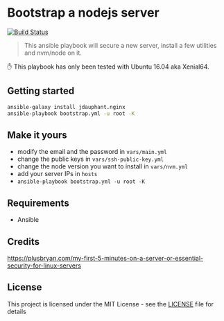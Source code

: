 # Bootstrap a nodejs server

[![Build Status](https://travis-ci.org/NicolasRitouet/ansible-playbooks.svg?branch=master)](https://travis-ci.org/NicolasRitouet/ansible-playbooks)

> This ansible playbook will secure a new server, install a few utilities and nvm/node on it.

:hand: This playbook has only been tested with Ubuntu 16.04 aka Xenial64.

## Getting started

```bash
ansible-galaxy install jdauphant.nginx
ansible-playbook bootstrap.yml -u root -K
```

## Make it yours

- modify the email and the password in `vars/main.yml`
- change the public keys in `vars/ssh-public-key.yml`
- change the node version you want to install in `vars/nvm.yml`
- add your server IPs in `hosts`
- `ansible-playbook bootstrap.yml -u root -K`

## Requirements

- Ansible

## Credits

https://plusbryan.com/my-first-5-minutes-on-a-server-or-essential-security-for-linux-servers


## License

This project is licensed under the MIT License - see the [LICENSE](LICENSE) file for details